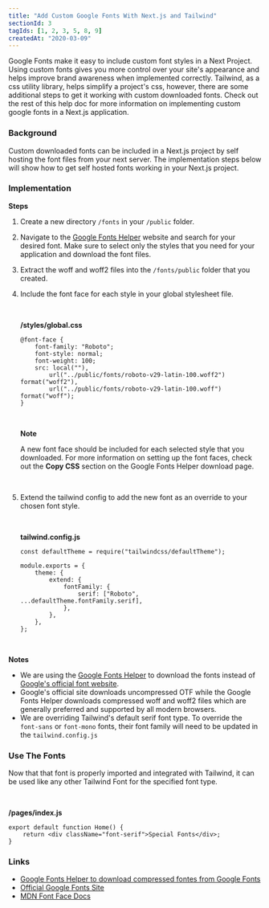 ```yaml
---
title: "Add Custom Google Fonts With Next.js and Tailwind"
sectionId: 3
tagIds: [1, 2, 3, 5, 8, 9]
createdAt: "2020-03-09"
---
```


Google Fonts make it easy to include custom font styles in a Next Project. Using custom fonts gives you more control over your site's appearance and helps improve brand awareness when implemented correctly. Tailwind, as a css utility library, helps simplify a project's css, however, there are some additional steps to get it working with custom downloaded fonts. Check out the rest of this help doc for more information on implementing custom google fonts in a Next.js application.

### Background

Custom downloaded fonts can be included in a Next.js project by self hosting the font files from your next server. The implementation steps below will show how to get self hosted fonts working in your Next.js project.

### Implementation

**Steps**

1.  Create a new directory `/fonts` in your `/public` folder.

2.  Navigate to the [Google Fonts Helper](https://google-webfonts-helper.herokuapp.com/fonts) website and search for your desired font. Make sure to select only the styles that you need for your application and download the font files.

3.  Extract the woff and woff2 files into the `/fonts/public` folder that you created.

4.  Include the font face for each style in your global stylesheet file.

    &nbsp;

    **/styles/global.css**

        @font-face {
            font-family: "Roboto";
            font-style: normal;
            font-weight: 100;
            src: local(""),
                url("../public/fonts/roboto-v29-latin-100.woff2") format("woff2"),
                url("../public/fonts/roboto-v29-latin-100.woff") format("woff");
        }

    &nbsp;

    **Note**

    A new font face should be included for each selected style that you downloaded. For more information on setting up the font faces, check out the **Copy CSS** section on the Google Fonts Helper download page.

    &nbsp;

5.  Extend the tailwind config to add the new font as an override to your chosen font style.

    &nbsp;

    **tailwind.config.js**

        const defaultTheme = require("tailwindcss/defaultTheme");

        module.exports = {
            theme: {
                extend: {
                    fontFamily: {
                        serif: ["Roboto", ...defaultTheme.fontFamily.serif],
                    },
                },
            },
        };

    &nbsp;

**Notes**

* We are using the [Google Fonts Helper](https://github.com/majodev/google-webfonts-helper) to download the fonts instead of [Google's official font website](https://fonts.google.com/). 
* Google's official site downloads uncompressed OTF while the Google Fonts Helper downloads compressed woff and woff2 files which are generally preferred and supported by all modern browsers.
* We are overriding Tailwind's default serif font type. To override the `font-sans` or `font-mono` fonts, their font family will need to be updated in the `tailwind.config.js`

### Use The Fonts

Now that that font is properly imported and integrated with Tailwind, it can be used like any other Tailwind Font for the specified font type.

&nbsp;

**/pages/index.js**

    export default function Home() {
        return <div className="font-serif">Special Fonts</div>;
    }

### Links

- [Google Fonts Helper to download compressed fontes from Google Fonts](https://github.com/majodev/google-webfonts-helper)
- [Official Google Fonts Site](https://fonts.google.com/)
- [MDN Font Face Docs](https://developer.mozilla.org/en-US/docs/Web/CSS/@font-face)
